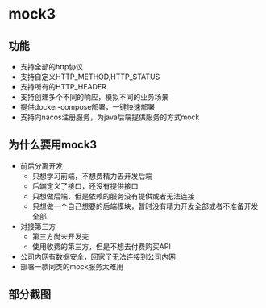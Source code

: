 # mock3

## 功能

- 支持全部的http协议
- 支持自定义HTTP_METHOD,HTTP_STATUS
- 支持所有的HTTP_HEADER
- 支持创建多个不同的响应，模拟不同的业务场景
- 提供docker-compose部署，一键快速部署
- 支持向nacos注册服务，为java后端提供服务的方式mock

## 为什么要用mock3

- 前后分离开发
  - 只想学习前端，不想费精力去开发后端
  - 后端定义了接口，还没有提供接口
  - 只想做后端，但是依赖的服务没有提供或者无法连接
  - 只想做一个自己想要的后端模块，暂时没有精力开发全部或者不准备开发全部
- 对接第三方
  - 第三方尚未开发完
  - 使用收费的第三方，但是不想去付费购买API
- 公司内网有数据安全，回家了无法连接到公司内网
- 部署一款同类的mock服务太难用

## 部分截图

